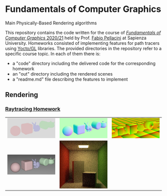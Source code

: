 # Fundamentals of Computer Graphics
Main Physically-Based Rendering algorithms

This repository contains the code written for the course of [<i>Fundamentals of Computer Graphics</i> 2020/21](https://pellacini.di.uniroma1.it/teaching/graphics20d/index.html) held by Prof. [Fabio Pellacini](https://pellacini.di.uniroma1.it) at Sapienza University. Homeworks consisted of implementing features for path tracers using [Yocto/GL](https://github.com/xelatihy/yocto-gl) libraries.
The provided directories in the repository refer to a specific course topic. In each of them there is:
<ul>
  <li>a "code" directory including the delivered code for the corresponding homework</li>
  <li>an "out" directory including the rendered scenes</li>
  <li>a "readme.md" file describing the features to implement</li>
</ul>

## Rendering

### [Raytracing Homework](https://github.com/luismautone/fundamentals-computer-graphics/blob/main/raytracing/readme.md)

|     |  |       |
| ----------- | ----------- | ----------- |
| ![](https://github.com/luismautone/fundamentals-computer-graphics/blob/main/raytracing/out/lowres/0x_color_720_9.jpg) | ![](https://github.com/luismautone/fundamentals-computer-graphics/blob/main/raytracing/out/lowres/0x_normal_720_9.jpg) | ![](https://github.com/luismautone/fundamentals-computer-graphics/blob/main/raytracing/out/lowres/0x_texcoord_720_9.jpg) |
| ![](https://github.com/luismautone/fundamentals-computer-graphics/blob/main/raytracing/out/lowres/0x_eyelight_720_9.jpg)   | ![](https://github.com/luismautone/fundamentals-computer-graphics/blob/main/raytracing/out/lowres/01_cornellbox_512_256.jpg)        | 

